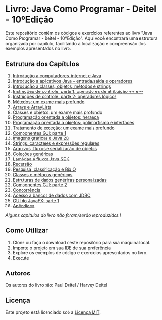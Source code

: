 # Livro: Java Como Programar - Deitel - 10ºEdição

Este repositório contém os códigos e exercícios referentes ao livro "Java Como Programar - Deitel - 10ºEdição". 
Aqui você encontrará uma estrutura organizada por capítulo, facilitando a localização e compreensão dos exemplos apresentados no livro.

## Estrutura dos Capítulos

1. [Introdução a computadores, internet e Java](#introdução-a-computadores-internet-e-java)
2. [Introdução a aplicativos Java – entrada/saída e operadores](#introdução-a-aplicativos-java--entradasaída-e-operadores)
3. [Introdução a classes, objetos, métodos e strings](#introdução-a-classes-objetos-métodos-e-strings)
4. [Instruções de controle: parte 1; operadores de atribuição ++ e --](#instruções-de-controle-parte-1-operadores-de-atribuição-e-)
5. [Instruções de controle: parte 2; operadores lógicos](#instruções-de-controle-parte-2-operadores-lógicos)
6. [Métodos: um exame mais profundo](#métodos-um-exame-mais-profundo)
7. [Arrays e ArrayLists](#arrays-e-arraylists)
8. [Classes e objetos: um exame mais profundo](#classes-e-objetos-um-exame-mais-profundo)
9. [Programação orientada a objetos: herança](#programação-orientada-a-objetos-herança)
10. [Programação orientada a objetos: polimorfismo e interfaces](#programação-orientada-a-objetos-polimorfismo-e-interfaces)
11. [Tratamento de exceção: um exame mais profundo](#tratamento-de-exceção-um-exame-mais-profundo)
12. [Componentes GUI: parte 1](#componentes-gui-parte-)
13. [Imagens gráficas e Java 2D](#imagens-gráficas-e-java-d)
14. [Strings, caracteres e expressões regulares](#strings-caracteres-e-expressões-regulares)
15. [Arquivos, fluxos e serialização de objetos](#arquivos-fluxos-e-serialização-de-objetos)
16. [Coleções genéricas](#coleções-genéricas)
17. [Lambdas e fluxos Java SE 8](#lambdas-e-fluxos-java-se-)
18. [Recursão](#recursão)
19. [Pesquisa, classificação e Big O](#pesquisa-classificação-e-big-o)
20. [Classes e métodos genéricos](#classes-e-métodos-genéricos)
21. [Estruturas de dados genéricas personalizadas](#estruturas-de-dados-genéricas-personalizadas)
22. [Componentes GUI: parte 2](#componentes-gui-parte-)
23. [Concorrência](#concorrência)
24. [Acesso a bancos de dados com JDBC](#acesso-a-bancos-de-dados-com-jdbc)
25. [GUI do JavaFX: parte 1](#gui-do-javafx-parte-)
26. [Apêndices](#apêndices)

_Alguns capitulos do livro não foram/serão reproduzidos.!_
## Como Utilizar

1. Clone ou faça o download deste repositório para sua máquina local.
2. Importe o projeto em sua IDE de sua preferência
3. Explore os exemplos de código e exercícios apresentados no livro.
4. Execute

## Autores

Os autores do livro são: Paul Deitel / Harvey Deitel



## Licença
Este projeto está licenciado sob a [Licença MIT](https://opensource.org/licenses/MIT).
